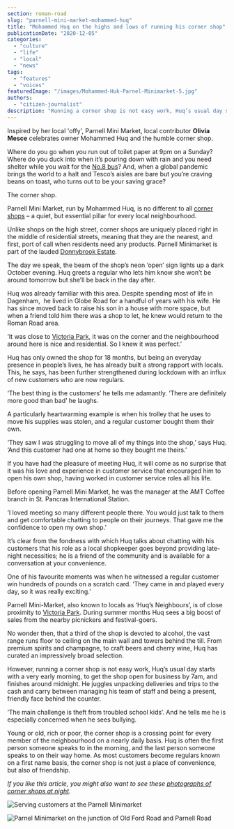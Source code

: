```yaml
---
section: roman-road
slug: "parnell-mini-market-mohammed-huq"
title: "Mohammed Huq on the highs and lows of running his corner shop"
publicationDate: "2020-12-05"
categories: 
  - "culture"
  - "life"
  - "local"
  - "news"
tags: 
  - "features"
  - "voices"
featuredImage: "/images/Mohammed-Huk-Parnel-Minimarket-5.jpg"
authors: 
  - "citizen-journalist"
description: "Running a corner shop is not easy work, Huq’s usual day starts with a very early morning, to get the shop open for business by 7am, and finishes around midnight. He juggles unpacking deliveries and trips to the cash and carry between managing his team of staff and being a present, friendly face behind the counter.’"
---
```


Inspired by her local 'offy', Parnell Mini Market, local contributor **Olivia Mesce** celebrates owner Mohammed Huq and the humble corner shop.

Where do you go when you run out of toilet paper at 9pm on a Sunday? Where do you duck into when it’s pouring down with rain and you need shelter while you wait for the [No.8 bus](https://romanroadlondon.com/allen-staines-no8-bus-bow-garage-charladies-bowler-hats/)? And, when a global pandemic brings the world to a halt and Tesco’s aisles are bare but you’re craving beans on toast, who turns out to be your saving grace?

The corner shop.

Parnell Mini Market, run by Mohammed Huq, is no different to all [corner shops](https://romanroadlondon.com/corner-shops-bow-massimo-iannetti/) – a quiet, but essential pillar for every local neighbourhood. 

Unlike shops on the high street, corner shops are uniquely placed right in the middle of residential streets, meaning that they are the nearest, and first, port of call when residents need any products. Parnell Minimarket is part of the lauded [Donnybrook Estate](https://romanroadlondon.com/donnybrook-quarter-bow-photo-essay/).

The day we speak, the beam of the shop’s neon ‘open’ sign lights up a dark October evening. Huq greets a regular who lets him know she won’t be around tomorrow but she’ll be back in the day after. 

Huq was already familiar with this area. Despite spending most of life in Dagenham,  he lived in Globe Road for a handful of years with his wife. He has since moved back to raise his son in a house with more space, but when a friend told him there was a shop to let, he knew would return to the Roman Road area. 

‘It was close to [Victoria Park](https://romanroadlondon.com/victoria-park-east-london-bow/), it was on the corner and the neighbourhood around here is nice and residential. So I knew it was perfect.’

Huq has only owned the shop for 18 months, but being an everyday presence in people’s lives, he has already built a strong rapport with locals. This, he says, has been further strengthened during lockdown with an influx of new customers who are now regulars. 

‘The best thing is the customers’ he tells me adamantly. ‘There are definitely more good than bad’ he laughs. 

A particularly heartwarming example is when his trolley that he uses to move his supplies was stolen, and a regular customer bought them their own. 

‘They saw I was struggling to move all of my things into the shop,’ says Huq. ‘And this customer had one at home so they bought me theirs.’

If you have had the pleasure of meeting Huq, it will come as no surprise that it was his love and experience in customer service that encouraged him to open his own shop, having worked in customer service roles all his life. 

Before opening Parnell Mini Market, he was the manager at the AMT Coffee branch in St. Pancras International Station. 

‘I loved meeting so many different people there. You would just talk to them and get comfortable chatting to people on their journeys. That gave me the confidence to open my own shop.’

It’s clear from the fondness with which Huq talks about chatting with his customers that his role as a local shopkeeper goes beyond providing late-night necessities; he is a friend of the community and is available for a conversation at your convenience. 

One of his favourite moments was when he witnessed a regular customer win hundreds of pounds on a scratch card. ‘They came in and played every day, so it was really exciting.’

Parnell Mini-Market, also known to locals as ‘Huq’s Neighbours’, is of close proximity to [Victoria Park](https://romanroadlondon.com/victoria-park-east-london-bow/). During summer months Huq sees a big boost of sales from the nearby picnickers and festival-goers. 

No wonder then, that a third of the shop is devoted to alcohol, the vast range runs floor to ceiling on the main wall and towers behind the till. From premium spirits and champagne, to craft beers and cherry wine, Huq has curated an impressively broad selection.

However, running a corner shop is not easy work, Huq’s usual day starts with a very early morning, to get the shop open for business by 7am, and finishes around midnight. He juggles unpacking deliveries and trips to the cash and carry between managing his team of staff and being a present, friendly face behind the counter. 

‘The main challenge is theft from troubled school kids’. And he tells me he is especially concerned when he sees bullying.

Young or old, rich or poor, the corner shop is a crossing point for every member of the neighbourhood on a nearly daily basis. Huq is often the first person someone speaks to in the morning, and the last person someone speaks to on their way home. As most customers become regulars known on a first name basis, the corner shop is not just a place of convenience, but also of friendship.

_If you like this article, you might also want to see these_ [_photographs of corner shops at night_](https://romanroadlondon.com/corner-shops-bow-massimo-iannetti/)_._

![Serving customers at the Parnell Minimarket](/images/Mohammed-Huk-Parnel-Minimarket-4-1024x683.jpg)

![Parnel Minimarket on the junction of Old Ford Road and Parnell Road](/images/Mohammed-Huk-Parnel-Minimarket-2-1024x683.jpg)
